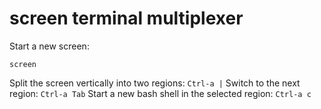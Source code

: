 # screen terminal multiplexer

Start a new screen:
```
screen
```

Split the screen vertically into two regions: `Ctrl-a |`
Switch to the next region: `Ctrl-a Tab`
Start a new bash shell in the selected region: `Ctrl-a c`

